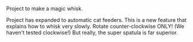 Project to make a magic whisk.

Project has expanded to automatic cat feeders.
This is a new feature that explains how to whisk very slowly. 
Rotate counter-clockwise ONLY! (We haven't tested clockwise!)
But really, the super spatula is far superior.
